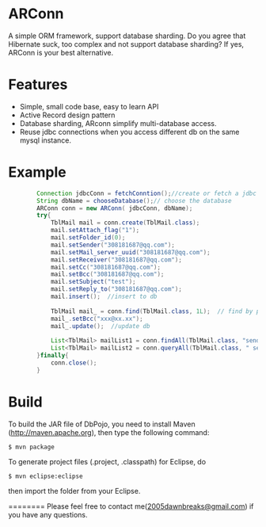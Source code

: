 ARConn
========

A simple ORM framework, support database sharding. Do you agree that  Hibernate suck, too complex and not support database sharding? If yes,  ARConn is your best alternative.


Features
========

  * Simple, small code base, easy to learn API
  * Active Record design pattern
  * Database sharding, ARconn simplify multi-database access.
  * Reuse jdbc connections when you access different db on the same mysql instance.
  
Example
========
```java
		Connection jdbcConn = fetchConntion();//create or fetch a jdbc connection
		String dbName = chooseDatabase();// choose the database
		ARConn conn = new ARConn( jdbcConn, dbName);
		try{
			TblMail mail = conn.create(TblMail.class);
			mail.setAttach_flag("1");
			mail.setFolder_id(0);
			mail.setSender("308181687@qq.com");
			mail.setMail_server_uuid("308181687@qq.com");
			mail.setReceiver("308181687@qq.com");
			mail.setCc("308181687@qq.com");
			mail.setBcc("308181687@qq.com");
			mail.setSubject("test");
			mail.setReply_to("308181687@qq.com");
			mail.insert();	//insert to db
			
			TblMail mail_ = conn.find(TblMail.class, 1L);  // find by primary key
			mail_.setBcc("xxx@xx.xx");
			mail_.update();  //update db
			
			List<TblMail> mailList1 = conn.findAll(TblMail.class, "sender", "308181687@qq.com");
			List<TblMail> mailList2 = conn.queryAll(TblMail.class, " sender = 308181687@qq.com ");
		}finally{
			conn.close();
		}
```
Build
========

To build the JAR file of DbPojo, you need to install Maven (http://maven.apache.org), then type the following command:

    $ mvn package

To generate project files (.project, .classpath) for Eclipse, do

    $ mvn eclipse:eclipse

then import the folder from your Eclipse.


========
Please feel free to contact me(2005dawnbreaks@gmail.com) if you have any questions.
